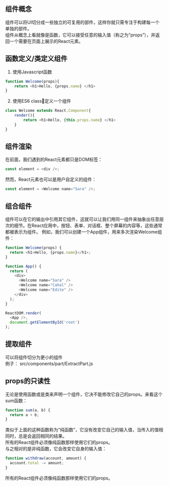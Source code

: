 ## 组件概念
组件可以将UI切分成一些独立的可复用的部件，这样你就只需专注于构建每一个单独的部件。  
组件从概念上看就像是函数，它可以接受任意的输入值（称之为“props”），并返回一个需要在页面上展示的React元素。
## 函数定义/类定义组件
1. 使用Javascript函数
```js
function Welcome(props){
    return <h1>Hello, {props.name} </h1>
}
```
2. 使用ES6 class定义一个组件
```js
class Welcome extends React.Component{
    render(){
        return <h1>Hello, {this.props.name} </h1>
    }
}
```
## 组件渲染
在前面，我们遇到的React元素都只是DOM标签：
```js
const element = <div />;
```
然而，React元素也可以是用户自定义的组件：
```js
const element = <Welcome name="Sara" />;
```
## 组合组件
组件可以在它的输出中引用其它组件，这就可以让我们用同一组件来抽象出任意层次的细节。在React应用中，按钮、表单、对话框、整个屏幕的内容等，这些通常都被表示为组件。
例如，我们可以创建一个App组件，用来多次渲染Welcome组件：
```js
function Welcome(props) {
  return <h1>Hello, {props.name}</h1>;
}

function App() {
  return (
    <div>
      <Welcome name="Sara" />
      <Welcome name="Cahal" />
      <Welcome name="Edite" />
    </div>
  );
}

ReactDOM.render(
  <App />,
  document.getElementById('root')
);
```
## 提取组件
可以将组件切分为更小的组件     
例子： src/components/part/ExtractPart.js
## props的只读性
无论是使用函数或是类来声明一个组件，它决不能修改它自己的props。来看这个sum函数：
```js
function sum(a, b) {
  return a + b;
}
```
类似于上面的这种函数称为“纯函数”，它没有改变它自己的输入值，当传入的值相同时，总是会返回相同的结果。        
所有的React组件必须像纯函数那样使用它们的props。  
与之相对的是非纯函数，它会改变它自身的输入值：  
```js
function withdraw(account, amount) {
  account.total -= amount;
}
```
所有的React组件必须像纯函数那样使用它们的props。


 


